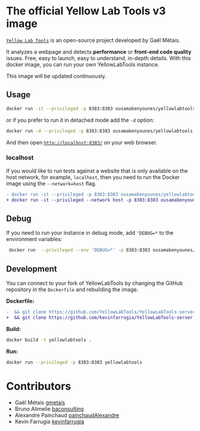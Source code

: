# The official Yellow Lab Tools v3 image

[`Yellow Lab Tools`](https://github.com/YellowLabTools/YellowLabTools) is an open-source project developed by Gaël Métais.

It analyzes a webpage and detects **performance** or **front-end code quality** issues. Free, easy to launch, easy to understand, in-depth details. With this docker image, you can run your own YellowLabTools instance.

This image will be updated continuously.

## Usage

```sh
docker run -it --privileged -p 8383:8383 ousamabenyounes/yellowlabtools 
```

or if you prefer to run it in detached mode add the `-d` option:

```sh
docker run -d --privileged -p 8383:8383 ousamabenyounes/yellowlabtools 
```

And then open [`http://localhost:8383/`](http://localhost:8383/) on your web browser.  

### localhost

If you would like to run tests against a website that is only available on the host network, for example, `localhost`, then you need to run the Docker image using the `--network=host` flag.

```diff
- docker run -it --privileged -p 8383:8383 ousamabenyounes/yellowlabtools
+ docker run -it --privileged --network host -p 8383:8383 ousamabenyounes/yellowlabtools 
```

## Debug

If you need to run your instance in debug mode, add `'DEBUG=*` to the environment variables:

```sh
 docker run  --privileged --env 'DEBUG=*' -p 8383:8383 ousamabenyounes/yellowlabtools
```

## Development

You can connect to your fork of YellowLabTools by changing the GitHub repository in the `Dockerfile` and rebuilding the image.

**Dockerfile:**
```diff
-  && git clone https://github.com/YellowLabTools/YellowLabTools-server.git -b ${VERSION} . \
+  && git clone https://github.com/kevinfarrugia/YellowLabTools-server.git -b ${VERSION} . \
```

**Build:**
```sh
docker build -t yellowlabtools .
```

**Run:**
```sh
docker run --privileged -p 8383:8383 yellowlabtools
```

# Contributors
- Gaël Métais [gmetais](https://github.com/gmetais)
- Bruno Alimelie [baconsulting](https://github.com/baconsulting)
- Alexandre Painchaud [painchaudAlexandre](https://github.com/painchaudAlexandre)
- Kevin Farrugia [kevinfarrugia](https://github.com/kevinfarrugia)
